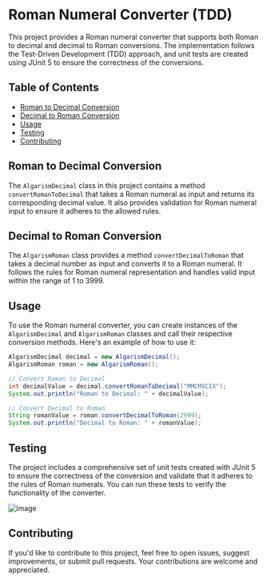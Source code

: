 # Roman Numeral Converter (TDD)

This project provides a Roman numeral converter that supports both Roman to decimal and decimal to Roman conversions. The implementation follows the Test-Driven Development (TDD) approach, and unit tests are created using JUnit 5 to ensure the correctness of the conversions.

## Table of Contents
- [Roman to Decimal Conversion](#roman-to-decimal-conversion)
- [Decimal to Roman Conversion](#decimal-to-roman-conversion)
- [Usage](#usage)
- [Testing](#testing)
- [Contributing](#contributing)


## Roman to Decimal Conversion

The `AlgarismDecimal` class in this project contains a method `convertRomanToDecimal` that takes a Roman numeral as input and returns its corresponding decimal value. It also provides validation for Roman numeral input to ensure it adheres to the allowed rules.

## Decimal to Roman Conversion

The `AlgarismRoman` class provides a method `convertDecimalToRoman` that takes a decimal number as input and converts it to a Roman numeral. It follows the rules for Roman numeral representation and handles valid input within the range of 1 to 3999.

## Usage

To use the Roman numeral converter, you can create instances of the `AlgarismDecimal` and `AlgarismRoman` classes and call their respective conversion methods. Here's an example of how to use it:

```java
AlgarismDecimal decimal = new AlgarismDecimal();
AlgarismRoman roman = new AlgarismRoman();

// Convert Roman to Decimal
int decimalValue = decimal.convertRomanToDecimal("MMCMXCIX");
System.out.println("Roman to Decimal: " + decimalValue);

// Convert Decimal to Roman
String romanValue = roman.convertDecimalToRoman(2999);
System.out.println("Decimal to Roman: " + romanValue);
````

## Testing
The project includes a comprehensive set of unit tests created with JUnit 5 to ensure the correctness of the conversion and validate that it adheres to the rules of Roman numerals. You can run these tests to verify the functionality of the converter.

![image](https://github.com/erick-jhone/Java-Roman-Numeral-Converter---TDD/assets/105982997/24925837-74cc-4d97-99f7-01c90e6e362b)


## Contributing
If you'd like to contribute to this project, feel free to open issues, suggest improvements, or submit pull requests. Your contributions are welcome and appreciated.
